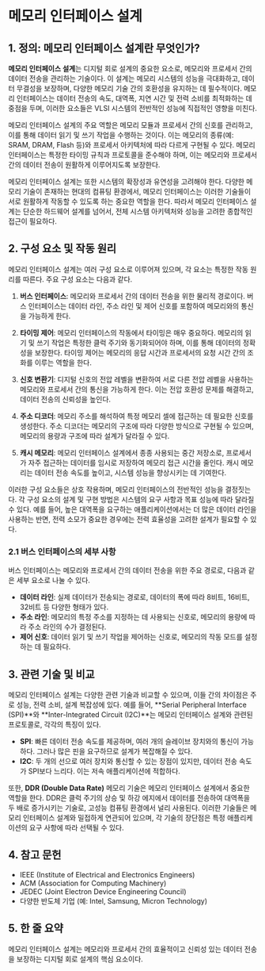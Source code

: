 # 메모리 인터페이스 설계

## 1. 정의: **메모리 인터페이스 설계**란 무엇인가?
**메모리 인터페이스 설계**는 디지털 회로 설계의 중요한 요소로, 메모리와 프로세서 간의 데이터 전송을 관리하는 기술이다. 이 설계는 메모리 시스템의 성능을 극대화하고, 데이터 무결성을 보장하며, 다양한 메모리 기술 간의 호환성을 유지하는 데 필수적이다. 메모리 인터페이스는 데이터 전송의 속도, 대역폭, 지연 시간 및 전력 소비를 최적화하는 데 중점을 두며, 이러한 요소들은 VLSI 시스템의 전반적인 성능에 직접적인 영향을 미친다.

메모리 인터페이스 설계의 주요 역할은 메모리 모듈과 프로세서 간의 신호를 관리하고, 이를 통해 데이터 읽기 및 쓰기 작업을 수행하는 것이다. 이는 메모리의 종류(예: SRAM, DRAM, Flash 등)와 프로세서 아키텍처에 따라 다르게 구현될 수 있다. 메모리 인터페이스는 특정한 타이밍 규칙과 프로토콜을 준수해야 하며, 이는 메모리와 프로세서 간의 데이터 전송이 원활하게 이루어지도록 보장한다.

메모리 인터페이스 설계는 또한 시스템의 확장성과 유연성을 고려해야 한다. 다양한 메모리 기술이 존재하는 현대의 컴퓨팅 환경에서, 메모리 인터페이스는 이러한 기술들이 서로 원활하게 작동할 수 있도록 하는 중요한 역할을 한다. 따라서 메모리 인터페이스 설계는 단순한 하드웨어 설계를 넘어서, 전체 시스템 아키텍처와 성능을 고려한 종합적인 접근이 필요하다.

## 2. 구성 요소 및 작동 원리
메모리 인터페이스 설계는 여러 구성 요소로 이루어져 있으며, 각 요소는 특정한 작동 원리를 따른다. 주요 구성 요소는 다음과 같다.

1. **버스 인터페이스**: 메모리와 프로세서 간의 데이터 전송을 위한 물리적 경로이다. 버스 인터페이스는 데이터 라인, 주소 라인 및 제어 신호를 포함하여 메모리와의 통신을 가능하게 한다.
   
2. **타이밍 제어**: 메모리 인터페이스의 작동에서 타이밍은 매우 중요하다. 메모리의 읽기 및 쓰기 작업은 특정한 클럭 주기와 동기화되어야 하며, 이를 통해 데이터의 정확성을 보장한다. 타이밍 제어는 메모리의 응답 시간과 프로세서의 요청 시간 간의 조화를 이루는 역할을 한다.

3. **신호 변환기**: 디지털 신호의 전압 레벨을 변환하여 서로 다른 전압 레벨을 사용하는 메모리와 프로세서 간의 통신을 가능하게 한다. 이는 전압 호환성 문제를 해결하고, 데이터 전송의 신뢰성을 높인다.

4. **주소 디코더**: 메모리 주소를 해석하여 특정 메모리 셀에 접근하는 데 필요한 신호를 생성한다. 주소 디코더는 메모리의 구조에 따라 다양한 방식으로 구현될 수 있으며, 메모리의 용량과 구조에 따라 설계가 달라질 수 있다.

5. **캐시 메모리**: 메모리 인터페이스 설계에서 종종 사용되는 중간 저장소로, 프로세서가 자주 접근하는 데이터를 임시로 저장하여 메모리 접근 시간을 줄인다. 캐시 메모리는 데이터 전송 속도를 높이고, 시스템 성능을 향상시키는 데 기여한다.

이러한 구성 요소들은 상호 작용하며, 메모리 인터페이스의 전반적인 성능을 결정짓는다. 각 구성 요소의 설계 및 구현 방법은 시스템의 요구 사항과 목표 성능에 따라 달라질 수 있다. 예를 들어, 높은 대역폭을 요구하는 애플리케이션에서는 더 많은 데이터 라인을 사용하는 반면, 전력 소모가 중요한 경우에는 전력 효율성을 고려한 설계가 필요할 수 있다.

### 2.1 버스 인터페이스의 세부 사항
버스 인터페이스는 메모리와 프로세서 간의 데이터 전송을 위한 주요 경로로, 다음과 같은 세부 요소로 나눌 수 있다.

- **데이터 라인**: 실제 데이터가 전송되는 경로로, 데이터의 폭에 따라 8비트, 16비트, 32비트 등 다양한 형태가 있다.
- **주소 라인**: 메모리의 특정 주소를 지정하는 데 사용되는 신호로, 메모리의 용량에 따라 주소 라인의 수가 결정된다.
- **제어 신호**: 데이터 읽기 및 쓰기 작업을 제어하는 신호로, 메모리의 작동 모드를 설정하는 데 필요하다.

## 3. 관련 기술 및 비교
메모리 인터페이스 설계는 다양한 관련 기술과 비교할 수 있으며, 이들 간의 차이점은 주로 성능, 전력 소비, 설계 복잡성에 있다. 예를 들어, **Serial Peripheral Interface (SPI)**와 **Inter-Integrated Circuit (I2C)**는 메모리 인터페이스 설계와 관련된 프로토콜로, 각각의 특징이 있다.

- **SPI**: 빠른 데이터 전송 속도를 제공하며, 여러 개의 슬레이브 장치와의 통신이 가능하다. 그러나 많은 핀을 요구하므로 설계가 복잡해질 수 있다.
- **I2C**: 두 개의 선으로 여러 장치와 통신할 수 있는 장점이 있지만, 데이터 전송 속도가 SPI보다 느리다. 이는 저속 애플리케이션에 적합하다.

또한, **DDR (Double Data Rate)** 메모리 기술은 메모리 인터페이스 설계에서 중요한 역할을 한다. DDR은 클럭 주기의 상승 및 하강 에지에서 데이터를 전송하여 대역폭을 두 배로 증가시키는 기술로, 고성능 컴퓨팅 환경에서 널리 사용된다. 이러한 기술들은 메모리 인터페이스 설계와 밀접하게 연관되어 있으며, 각 기술의 장단점은 특정 애플리케이션의 요구 사항에 따라 선택될 수 있다.

## 4. 참고 문헌
- IEEE (Institute of Electrical and Electronics Engineers)
- ACM (Association for Computing Machinery)
- JEDEC (Joint Electron Device Engineering Council)
- 다양한 반도체 기업 (예: Intel, Samsung, Micron Technology)

## 5. 한 줄 요약
메모리 인터페이스 설계는 메모리와 프로세서 간의 효율적이고 신뢰성 있는 데이터 전송을 보장하는 디지털 회로 설계의 핵심 요소이다.
